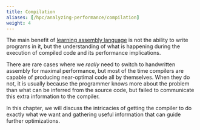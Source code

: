 ```yaml
---
title: Compilation
aliases: [/hpc/analyzing-performance/compilation]
weight: 4
---
```


The main benefit of [learning assembly language](../architecture/assembly) is not the ability to write programs in it, but the understanding of what is happening during the execution of compiled code and its performance implications.

There are rare cases where we *really* need to switch to handwritten assembly for maximal performance, but most of the time compilers are capable of producing near-optimal code all by themselves. When they do not, it is usually because the programmer knows more about the problem than what can be inferred from the source code, but failed to communicate this extra information to the compiler.

In this chapter, we will discuss the intricacies of getting the compiler to do exactly what we want and gathering useful information that can guide further optimizations.
